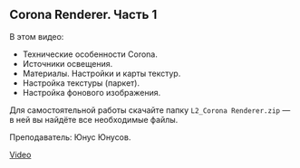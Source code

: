 ## Corona Renderer. Часть 1

В этом видео:

- Технические особенности Corona.
- Источники освещения.
- Материалы. Настройки и карты текстур.
- Настройка текстуры (паркет).
- Настройка фонового изображения.

Для самостоятельной работы скачайте папку `L2_Corona Renderer.zip` — в ней вы найдёте все необходимые файлы.

Преподаватель: Юнус Юнусов.

[Video](https://player.softculture.cc/embed/online/AVZ/AVZ_2.7.04_L2-1_Corona_Render_P1)
